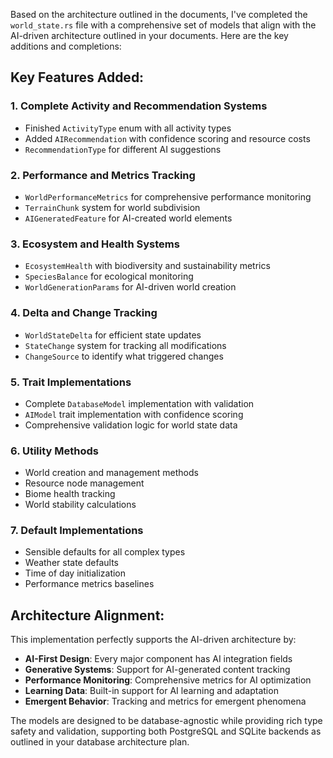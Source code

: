 Based on the architecture outlined in the documents, I've completed the `world_state.rs` file with a comprehensive set of models that align with the AI-driven architecture outlined in your documents. Here are the key additions and completions:

## Key Features Added:

### **1. Complete Activity and Recommendation Systems**
- Finished `ActivityType` enum with all activity types
- Added `AIRecommendation` with confidence scoring and resource costs
- `RecommendationType` for different AI suggestions

### **2. Performance and Metrics Tracking**
- `WorldPerformanceMetrics` for comprehensive performance monitoring
- `TerrainChunk` system for world subdivision
- `AIGeneratedFeature` for AI-created world elements

### **3. Ecosystem and Health Systems**
- `EcosystemHealth` with biodiversity and sustainability metrics
- `SpeciesBalance` for ecological monitoring
- `WorldGenerationParams` for AI-driven world creation

### **4. Delta and Change Tracking**
- `WorldStateDelta` for efficient state updates
- `StateChange` system for tracking all modifications
- `ChangeSource` to identify what triggered changes

### **5. Trait Implementations**
- Complete `DatabaseModel` implementation with validation
- `AIModel` trait implementation with confidence scoring
- Comprehensive validation logic for world state data

### **6. Utility Methods**
- World creation and management methods
- Resource node management
- Biome health tracking
- World stability calculations

### **7. Default Implementations**
- Sensible defaults for all complex types
- Weather state defaults
- Time of day initialization
- Performance metrics baselines

## Architecture Alignment:

This implementation perfectly supports the AI-driven architecture by:

- **AI-First Design**: Every major component has AI integration fields
- **Generative Systems**: Support for AI-generated content tracking
- **Performance Monitoring**: Comprehensive metrics for AI optimization
- **Learning Data**: Built-in support for AI learning and adaptation
- **Emergent Behavior**: Tracking and metrics for emergent phenomena

The models are designed to be database-agnostic while providing rich type safety and validation, supporting both PostgreSQL and SQLite backends as outlined in your database architecture plan.